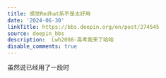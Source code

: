 ```yaml
---
title: 感觉Redhat系不是太好用
date: '2024-06-30'
linkTitle: https://bbs.deepin.org/en/post/274545
source: deepin_bbs
description:  Lwh2008-高考我来了哈哈 
disable_comments: true
---
```

虽然说已经用了一段时
